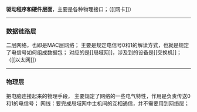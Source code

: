 **驱动程序和硬件层面**，主要是各种物理接口；（[[网卡]]）
***
### 数据链路层
二层网络，也即是MAC层网络；
主要是规定电信号0和1的解读方式，也就是规定了电信号如何组成数据包；
对应的是[[局域网]]，涉及到的设备是[[交换机]]；（[[以太网]]）
***
### 物理层
把电脑连接起来的物理手段， 主要规定了网络的一些电气特性，作用是负责传送0和1的电信号；
网线：要完成局域网中主机间的互相通信，并不需要用到网络层；

